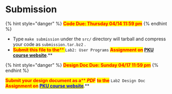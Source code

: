 # Submission

{% hint style="danger" %}
<mark style="color:red;">**Code Due: Thursday 04/14 11:59 pm**</mark>
{% endhint %}

* Type `make submission` under the `src/` directory will tarball and compress your code as `submission.tar.bz2` .&#x20;
* <mark style="color:red;">**Submit this file to the**</mark><mark style="color:red;">** **</mark><mark style="color:red;">**`Lab2: User Programs`**</mark><mark style="color:red;">** **</mark><mark style="color:red;">**Assignment on**</mark> [PKU course website](https://course.pku.edu.cn)<mark style="color:red;">**.**</mark>

{% hint style="danger" %}
<mark style="color:red;">**Design Doc Due: Sunday 04/17 11:59 pm**</mark>
{% endhint %}

<mark style="color:red;">**Submit your design document as a**</mark><mark style="color:red;">** **</mark>_<mark style="color:red;">**PDF**</mark>_<mark style="color:red;">** **</mark><mark style="color:red;">**to the**</mark><mark style="color:red;">** **</mark><mark style="color:red;">**`Lab2 Design Doc`**</mark><mark style="color:red;">** **</mark><mark style="color:red;">**Assignment on**</mark> [<mark style="color:blue;">PKU course website</mark>](https://course.pku.edu.cn)<mark style="color:blue;"><mark style="color:red;">**.**<mark style="color:red;"></mark>
